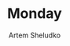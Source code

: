 ---
title: "Monday"
github: https://github.com/artemsheludko/monday
demo: http://artemsheludko.pw/monday
author: Artem Sheludko
draft: true
ssg:
  - Jekyll
cms:
  - No Cms
---